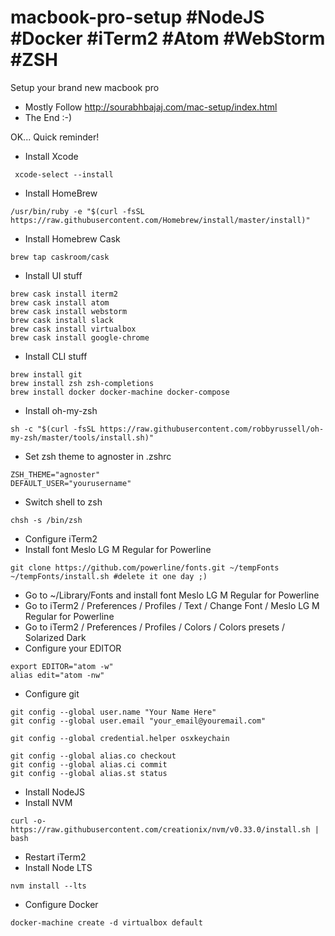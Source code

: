 # macbook-pro-setup #NodeJS #Docker #iTerm2 #Atom #WebStorm #ZSH
Setup your brand new macbook pro

* Mostly Follow http://sourabhbajaj.com/mac-setup/index.html
* The End :-)

OK... Quick reminder!

* Install Xcode
```
 xcode-select --install
```
* Install HomeBrew
```
/usr/bin/ruby -e "$(curl -fsSL https://raw.githubusercontent.com/Homebrew/install/master/install)"
```
* Install Homebrew Cask
```
brew tap caskroom/cask
```
* Install UI stuff
```
brew cask install iterm2
brew cask install atom
brew cask install webstorm
brew cask install slack
brew cask install virtualbox
brew cask install google-chrome
```
* Install CLI stuff
```
brew install git
brew install zsh zsh-completions
brew install docker docker-machine docker-compose
```
* Install oh-my-zsh
```
sh -c "$(curl -fsSL https://raw.githubusercontent.com/robbyrussell/oh-my-zsh/master/tools/install.sh)"
```
* Set zsh theme to agnoster in .zshrc
```
ZSH_THEME="agnoster"
DEFAULT_USER="yourusername"
```
* Switch shell to zsh
```
chsh -s /bin/zsh
```
* Configure iTerm2
 * Install font Meslo LG M Regular for Powerline
  ```
  git clone https://github.com/powerline/fonts.git ~/tempFonts
  ~/tempFonts/install.sh #delete it one day ;)
  ```
 * Go to ~/Library/Fonts and install font Meslo LG M Regular for Powerline
 * Go to iTerm2 / Preferences / Profiles / Text / Change Font / Meslo LG M Regular for Powerline
 * Go to iTerm2 / Preferences / Profiles / Colors / Colors presets / Solarized Dark
* Configure your EDITOR
```
export EDITOR="atom -w"
alias edit="atom -nw"
```
* Configure git
```
git config --global user.name "Your Name Here"
git config --global user.email "your_email@youremail.com"

git config --global credential.helper osxkeychain

git config --global alias.co checkout
git config --global alias.ci commit
git config --global alias.st status
```
* Install NodeJS
 * Install NVM
 ```
 curl -o- https://raw.githubusercontent.com/creationix/nvm/v0.33.0/install.sh | bash
 ```
 * Restart iTerm2
 * Install Node LTS
 ```
 nvm install --lts
 ```
* Configure Docker
```
docker-machine create -d virtualbox default
```
